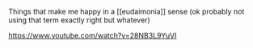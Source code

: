 Things that make me happy in a [[eudaimonia]] sense (ok probably not using that term exactly right but whatever)

https://www.youtube.com/watch?v=28NB3L9YuVI
